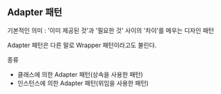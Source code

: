 ## Adapter 패턴

기본적인 의미 : '이미 제공된 것'과 '필요한 것' 사이의 '차이'를 메우는 디자인 패턴

Adapter 패턴은 다른 말로 Wrapper 패턴이라고도 불린다.

종류
- 클래스에 의한 Adapter 패턴(상속을 사용한 패턴)
- 인스턴스에 의한 Adapter 패턴(위임을 사용한 패턴)





